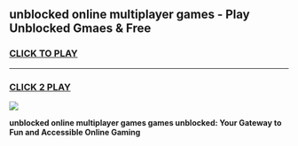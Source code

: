 
## unblocked online multiplayer games - Play Unblocked Gmaes & Free
<h3>
<a href="https://news.freeplayer.one?title=unblocked_online_multiplayer_games&ref=23F">CLICK TO PLAY</a></h3>
<hr>

<h3>
<a href="https://news.freeplayer.one?title=unblocked_online_multiplayer_games&ref=23F">CLICK 2 PLAY</a>
  
</h3>

<a href="https://news.freeplayer.one?title=unblocked_online_multiplayer_games&ref=23F/"><img src="https://clearcache.store/games.png"></a>


**unblocked online multiplayer games games unblocked: Your Gateway to Fun and Accessible Online Gaming**
